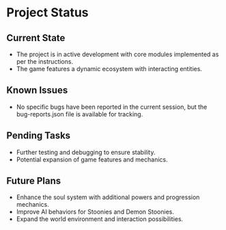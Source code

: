 # Project Status

## Current State
- The project is in active development with core modules implemented as per the instructions.
- The game features a dynamic ecosystem with interacting entities.

## Known Issues
- No specific bugs have been reported in the current session, but the bug-reports.json file is available for tracking.

## Pending Tasks
- Further testing and debugging to ensure stability.
- Potential expansion of game features and mechanics.

## Future Plans
- Enhance the soul system with additional powers and progression mechanics.
- Improve AI behaviors for Stoonies and Demon Stoonies.
- Expand the world environment and interaction possibilities.